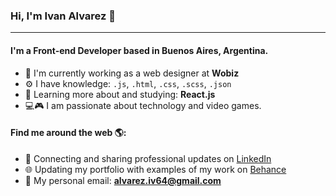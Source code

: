 ### Hi, I'm Ivan Alvarez 👋
---

#### I'm a Front-end Developer based in Buenos Aires, Argentina.

- 🏢 I'm currently working as a web designer at **Wobiz**
- ⚙️ I have knowledge: `.js`, `.html`, `.css`, `.scss`, `.json`
- 🌱 Learning more about and studying: **React.js**
- 💻🎮 I am passionate about technology and video games.

#### Find me around the web 🌎:
- 💼 Connecting and sharing professional updates on <a href="https://www.linkedin.com/in/ivan-alvarez-0ba4231b3/">LinkedIn</a>
- 🌐 Updating my portfolio with examples of my work on <a href="https://www.behance.net/alvareziv00eb">Behance</a>
- 📧 My personal email: **alvarez.iv64@gmail.com**
